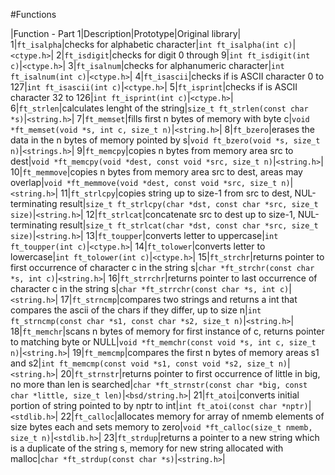#Functions

|Function - Part 1|Description|Prototype|Original library|
1|`ft_isalpha`|checks for alphabetic character|`int ft_isalpha(int c)`|`<ctype.h>`|
2|`ft_isdigit`|checks for digit 0 through 9|`int ft_isdigit(int c)`|`<ctype.h>`|
3|`ft_isalnum`|checks for alphanumeric character|`int ft_isalnum(int c)`|`<ctype.h>`|
4|`ft_isascii`|checks if is ASCII character 0 to 127|`int ft_isascii(int c)`|`<ctype.h>`|
5|`ft_isprint`|checks if is ASCII character 32 to 126|`int ft_isprint(int c)`|`<ctype.h>`|
6|`ft_strlen`|calculates lenght of the string|`size_t ft_strlen(const char *s)`|`<string.h>`|
7|`ft_memset`|fills first n bytes of memory with byte c|`void *ft_memset(void *s, int c, size_t n)`|`<string.h>`|
8|`ft_bzero`|erases the data in the n bytes of memory pointed by s|`void ft_bzero(void *s, size_t n)`|`<strings.h>`|
9|`ft_memcpy`|copies n bytes from memory area src to dest|`void *ft_memcpy(void *dest, const void *src, size_t n)`|`<string.h>`|
10|`ft_memmove`|copies n bytes from memory area src to dest, areas may overlap|`void *ft_memmove(void *dest, const void *src, size_t n)`|`<string.h>`|
11|`ft_strlcpy`|copies string up to size-1 from src to dest, NUL-terminating result|`size_t ft_strlcpy(char *dst, const char *src, size_t size)`|`<string.h>`|
12|`ft_strlcat`|concatenate src to dest up to size-1, NUL-terminating result|`size_t ft_strlcat(char *dst, const char *src, size_t size)`|`<string.h>`|
13|`ft_toupper`|converts letter to uppercase|`int ft_toupper(int c)`|`<ctype.h>`|
14|`ft_tolower`|converts letter to lowercase|`int ft_tolower(int c)`|`<ctype.h>`|
15|`ft_strchr`|returns pointer to first occurrence of character c in the string s|`char *ft_strchr(const char *s, int c)`|`<string.h>`|
16|`ft_strrchr`|returns pointer to last occurrence of character c in the string s|`char *ft_strrchr(const char *s, int c)`|`<string.h>`|
17|`ft_strncmp`|compares two strings and returns a int that compares the ascii of the chars if they differ, up to size n|`int ft_strncmp(const char *s1, const char *s2, size_t n)`|`<string.h>`|
18|`ft_memchr`|scans n bytes of memory for first instance of c, returns pointer to matching byte or NULL|`void *ft_memchr(const void *s, int c, size_t n)`|`<string.h>`|
19|`ft_memcmp`|compares the first n bytes of memory areas s1 and s2|`int ft_memcmp(const void *s1, const void *s2, size_t n)`|`<string.h>`|
20|`ft_strnstr`|returns pointer to first occurrence of little in big, no more than len is searched|`char *ft_strnstr(const char *big, const char *little, size_t len)`|`<bsd/string.h>`|
21|`ft_atoi`|converts initial portion of string pointed to by nptr to int|`int ft_atoi(const char *nptr)`|`<stdlib.h>`|
22|`ft_calloc`|allocates memory for array of nmemb elements of size bytes each and sets memory to zero|`void *ft_calloc(size_t nmemb, size_t n)`|`<stdlib.h>`|
23|`ft_strdup`|returns  a pointer to a new string which is a duplicate of the string s, memory for new string allocated with malloc|`char *ft_strdup(const char *s)`|`<string.h>`|
